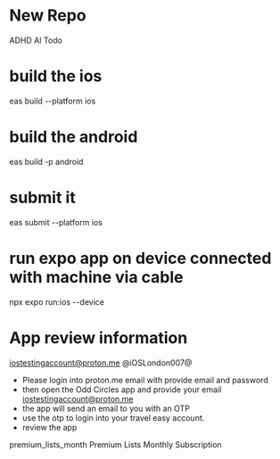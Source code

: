# New Repo
ADHD AI Todo

# build the ios 
eas build --platform ios

# build the android
eas build -p android

# submit it 
eas submit --platform ios

# run expo app on device connected with machine via cable 
npx expo run:ios --device

# App review information
iostestingaccount@proton.me
@iOSLondon007@

- Please login into proton.me email with provide email and password
- then open the Odd Circles app and provide your email iostestingaccount@proton.me
- the app will send an email to you with an OTP
- use the otp to login into your travel easy account.
- review the app

premium_lists_month
Premium Lists Monthly Subscription